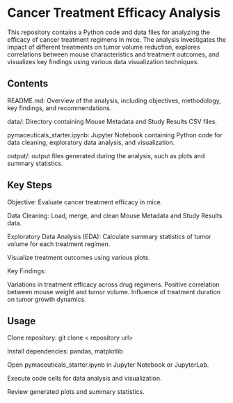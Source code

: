 # Cancer Treatment Efficacy Analysis

This repository contains a Python code and data files for analyzing the efficacy of cancer treatment regimens in mice. The analysis investigates the impact of different treatments on tumor volume reduction, explores correlations between mouse characteristics and treatment outcomes, and visualizes key findings using various data visualization techniques.

## Contents

README.md: Overview of the analysis, including objectives, methodology, key findings, and recommendations.

data/: Directory containing Mouse Metadata and Study Results CSV files.

pymaceuticals_starter.ipynb: Jupyter Notebook containing Python code for data cleaning, exploratory data analysis, and visualization.

output/: output files generated during the analysis, such as plots and summary statistics.

## Key Steps

Objective: Evaluate cancer treatment efficacy in mice.

Data Cleaning: Load, merge, and clean Mouse Metadata and Study Results data.

Exploratory Data Analysis (EDA):
Calculate summary statistics of tumor volume for each treatment regimen.

Visualize treatment outcomes using various plots.

Key Findings:

Variations in treatment efficacy across drug regimens.
Positive correlation between mouse weight and tumor volume.
Influence of treatment duration on tumor growth dynamics.

## Usage

Clone repository: git clone < repository url>

Install dependencies: pandas, matplotlib

Open pymaceuticals_starter.ipynb in Jupyter Notebook or JupyterLab.

Execute code cells for data analysis and visualization.

Review generated plots and summary statistics.
